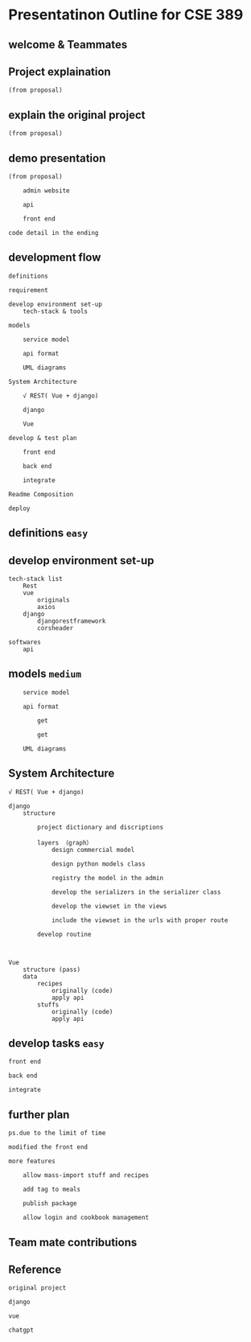 # Presentatinon Outline for CSE 389

## welcome & Teammates

## Project explaination 

    (from proposal)

## explain the original project

    (from proposal)

## demo presentation

    (from proposal)

        admin website

        api

        front end

    code detail in the ending



## development flow

    definitions 

    requirement

    develop environment set-up
        tech-stack & tools

    models

        service model

        api format

        UML diagrams

    System Architecture

        √ REST( Vue + django)
        
        django  

        Vue

    develop & test plan

        front end

        back end

        integrate

    Readme Composition

    deploy

## definitions `easy`

## develop environment set-up 

    tech-stack list
        Rest
        vue
            originals
            axios
        django
            djangorestframework
            corsheader
    
    softwares
        api

## models `medium`

        service model

        api format

            get

            get

        UML diagrams        

## System Architecture 

    √ REST( Vue + django)
    
    django
        structure

            project dictionary and discriptions

            layers （graph）
                design commercial model

                design python models class

                registry the model in the admin

                develop the serializers in the serializer class

                develop the viewset in the views

                include the viewset in the urls with proper route

            develop routine
            
            

    Vue
        structure (pass)
        data
            recipes
                originally (code)
                apply api 
            stuffs
                originally (code)
                apply api

## develop tasks `easy`

    front end

    back end

    integrate

## further plan

    ps.due to the limit of time

    modified the front end

    more features

        allow mass-import stuff and recipes

        add tag to meals

        publish package

        allow login and cookbook management



## Team mate contributions



## Reference

    original project

    django

    vue

    chatgpt
            

